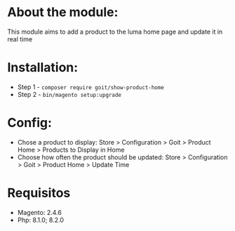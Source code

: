 # About the module:

This module aims to add a product to the luma home page and update it in real time

# Installation:
- Step 1 -   `composer require goit/show-product-home`
-  Step 2 -   `bin/magento setup:upgrade`


# Config:
- Chose a product to display: Store > Configuration > Goit > Product Home > Products to Display in Home
- Choose how often the product should be updated: Store > Configuration > Goit > Product Home > Update Time

# Requisitos 
- Magento: 2.4.6
- Php: 8.1.0; 8.2.0

